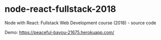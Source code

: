 # node-react-fullstack-2018
Node with React: Fullstack Web Development course (2018) - source code

Demo: https://peaceful-bayou-21675.herokuapp.com/